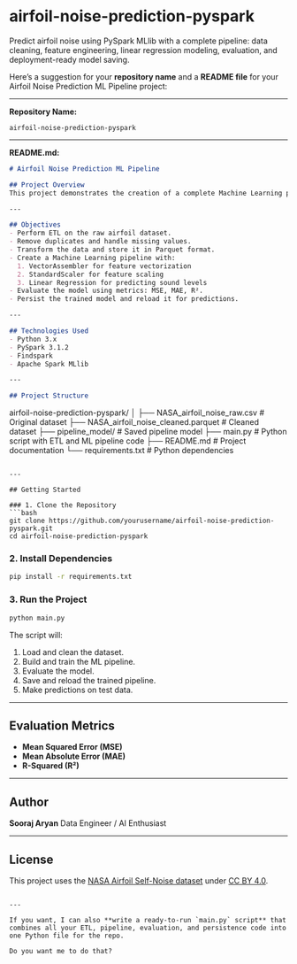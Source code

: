 # airfoil-noise-prediction-pyspark
Predict airfoil noise using PySpark MLlib with a complete pipeline: data cleaning, feature engineering, linear regression modeling, evaluation, and deployment-ready model saving.


Here’s a suggestion for your **repository name** and a **README file** for your Airfoil Noise Prediction ML Pipeline project:

---

**Repository Name:**

```
airfoil-noise-prediction-pyspark
```

---

**README.md:**

```markdown
# Airfoil Noise Prediction ML Pipeline

## Project Overview
This project demonstrates the creation of a complete Machine Learning pipeline using PySpark for predicting airfoil noise levels. The dataset used is a modified version of the [NASA Airfoil Self-Noise dataset](https://archive.ics.uci.edu/dataset/291/airfoil+self+noise). The pipeline includes data cleaning, feature engineering, model training, evaluation, and model persistence for production use.

---

## Objectives
- Perform ETL on the raw airfoil dataset.
- Remove duplicates and handle missing values.
- Transform the data and store it in Parquet format.
- Create a Machine Learning pipeline with:
  1. VectorAssembler for feature vectorization
  2. StandardScaler for feature scaling
  3. Linear Regression for predicting sound levels
- Evaluate the model using metrics: MSE, MAE, R².
- Persist the trained model and reload it for predictions.

---

## Technologies Used
- Python 3.x
- PySpark 3.1.2
- Findspark
- Apache Spark MLlib

---

## Project Structure
```

airfoil-noise-prediction-pyspark/
│
├── NASA\_airfoil\_noise\_raw\.csv          # Original dataset
├── NASA\_airfoil\_noise\_cleaned.parquet  # Cleaned dataset
├── pipeline\_model/                     # Saved pipeline model
├── main.py                             # Python script with ETL and ML pipeline code
├── README.md                           # Project documentation
└── requirements.txt                    # Python dependencies

````

---

## Getting Started

### 1. Clone the Repository
```bash
git clone https://github.com/yourusername/airfoil-noise-prediction-pyspark.git
cd airfoil-noise-prediction-pyspark
````

### 2. Install Dependencies

```bash
pip install -r requirements.txt
```

### 3. Run the Project

```bash
python main.py
```

The script will:

1. Load and clean the dataset.
2. Build and train the ML pipeline.
3. Evaluate the model.
4. Save and reload the trained pipeline.
5. Make predictions on test data.

---

## Evaluation Metrics

* **Mean Squared Error (MSE)**
* **Mean Absolute Error (MAE)**
* **R-Squared (R²)**

---

## Author

**Sooraj Aryan**
Data Engineer / AI Enthusiast

---

## License

This project uses the [NASA Airfoil Self-Noise dataset](https://archive.ics.uci.edu/dataset/291/airfoil+self+noise) under [CC BY 4.0](https://creativecommons.org/licenses/by/4.0/).

```

---

If you want, I can also **write a ready-to-run `main.py` script** that combines all your ETL, pipeline, evaluation, and persistence code into one Python file for the repo.  

Do you want me to do that?
```
